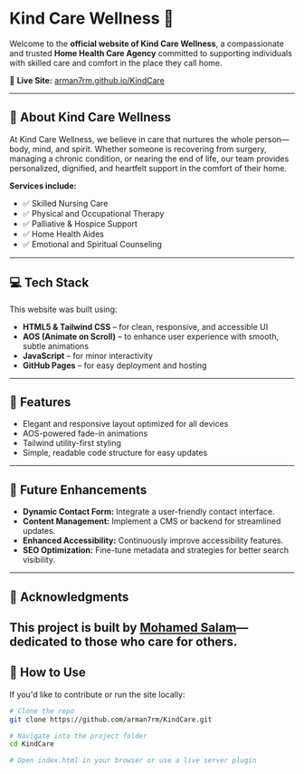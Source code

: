 # Kind Care Wellness 🌿

Welcome to the **official website of Kind Care Wellness**, a compassionate and trusted **Home Health Care Agency** committed to supporting individuals with skilled care and comfort in the place they call home.

🔗 **Live Site:** [arman7rm.github.io/KindCare](https://arman7rm.github.io/KindCare)

---

## 🏡 About Kind Care Wellness

At Kind Care Wellness, we believe in care that nurtures the whole person—body, mind, and spirit. Whether someone is recovering from surgery, managing a chronic condition, or nearing the end of life, our team provides personalized, dignified, and heartfelt support in the comfort of their home.

**Services include:**

- ✅ Skilled Nursing Care  
- ✅ Physical and Occupational Therapy  
- ✅ Palliative & Hospice Support  
- ✅ Home Health Aides  
- ✅ Emotional and Spiritual Counseling

---

## 💻 Tech Stack

This website was built using:

- **HTML5 & Tailwind CSS** – for clean, responsive, and accessible UI  
- **AOS (Animate on Scroll)** – to enhance user experience with smooth, subtle animations  
- **JavaScript** – for minor interactivity  
- **GitHub Pages** – for easy deployment and hosting  

---

## 🚀 Features

- Elegant and responsive layout optimized for all devices  
- AOS-powered fade-in animations  
- Tailwind utility-first styling  
- Simple, readable code structure for easy updates  

---
## 🚀 Future Enhancements

- **Dynamic Contact Form:** Integrate a user-friendly contact interface.
- **Content Management:** Implement a CMS or backend for streamlined updates.
- **Enhanced Accessibility:** Continuously improve accessibility features.
- **SEO Optimization:** Fine-tune metadata and strategies for better search visibility.

---

## 🤝 Acknowledgments

This project is built by [Mohamed Salam](https://github.com/arman7rm)—dedicated to those who care for others.
---

## 📂 How to Use

If you'd like to contribute or run the site locally:

```bash
# Clone the repo
git clone https://github.com/arman7rm/KindCare.git

# Navigate into the project folder
cd KindCare

# Open index.html in your browser or use a live server plugin

